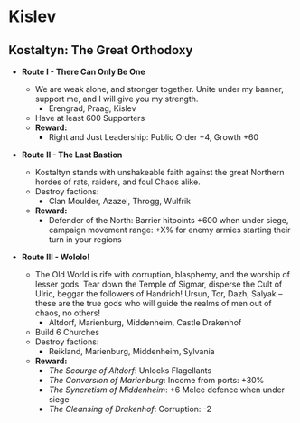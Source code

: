 # Kislev

## Kostaltyn: The Great Orthodoxy

* **Route I - There Can Only Be One**
  * We are weak alone, and stronger together. Unite under my banner, support me, and I will give you my strength.
    * Erengrad, Praag, Kislev
  * Have at least 600 Supporters
  * **Reward:**
    * Right and Just Leadership: Public Order +4, Growth +60

* **Route II - The Last Bastion**
  * Kostaltyn stands with unshakeable faith against the great Northern hordes of rats, raiders, and foul Chaos alike.
  * Destroy factions:
    * Clan Moulder, Azazel, Throgg, Wulfrik
  * **Reward:**
    * Defender of the North: Barrier hitpoints +600 when under siege, campaign movement range: +X% for enemy armies starting their turn in your regions

* **Route III - Wololo!**
  * The Old World is rife with corruption, blasphemy, and the worship of lesser gods. Tear down the Temple of Sigmar, 
  disperse the Cult of Ulric, beggar the followers of Handrich! Ursun, Tor, Dazh, Salyak – these are the true gods who 
  will guide the realms of men out of chaos, no others!
    * Altdorf, Marienburg, Middenheim, Castle Drakenhof
  * Build 6 Churches
  * Destroy factions:
    * Reikland, Marienburg, Middenheim, Sylvania
  * **Reward:**
    * _The Scourge of Altdorf_: Unlocks Flagellants
    * _The Conversion of Marienburg_: Income from ports: +30%
    * _The Syncretism of Middenheim_: +6 Melee defence when under siege
    * _The Cleansing of Drakenhof_: Corruption: -2
